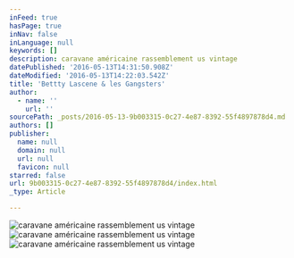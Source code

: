 ```yaml
---
inFeed: true
hasPage: true
inNav: false
inLanguage: null
keywords: []
description: caravane américaine rassemblement us vintage
datePublished: '2016-05-13T14:31:50.908Z'
dateModified: '2016-05-13T14:22:03.542Z'
title: 'Bettty Lascene & les Gangsters'
author:
  - name: ''
    url: ''
sourcePath: _posts/2016-05-13-9b003315-0c27-4e87-8392-55f4897878d4.md
authors: []
publisher:
  name: null
  domain: null
  url: null
  favicon: null
starred: false
url: 9b003315-0c27-4e87-8392-55f4897878d4/index.html
_type: Article

---
```

![caravane américaine rassemblement us vintage](https://the-grid-user-content.s3-us-west-2.amazonaws.com/f9414eae-6d04-42e3-8d0d-7487b0368dc0.jpg)
![caravane américaine rassemblement us vintage](https://the-grid-user-content.s3-us-west-2.amazonaws.com/8cb03b66-1027-451b-a20c-9a51ed06a2c3.jpg)
![caravane américaine rassemblement us vintage](https://the-grid-user-content.s3-us-west-2.amazonaws.com/266988f4-2487-427a-9092-732a202d5b20.jpg)